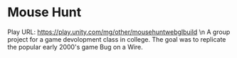 # Mouse Hunt
Play URL: https://play.unity.com/mg/other/mousehuntwebglbuild \n
A group project for a game devolopment class in college. The goal was to replicate the popular early 2000's game Bug on a Wire.
